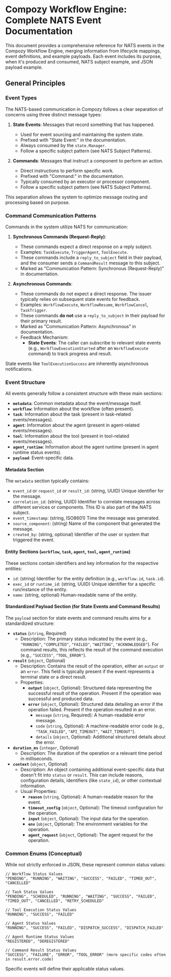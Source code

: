 # Compozy Workflow Engine: Complete NATS Event Documentation

This document provides a comprehensive reference for NATS events in the Compozy Workflow Engine, merging information from lifecycle mappings, event definitions, and example payloads. Each event includes its purpose, when it's produced and consumed, NATS subject example, and JSON payload example.

## General Principles

### Event Types

The NATS-based communication in Compozy follows a clear separation of concerns using three distinct message types:

1.  **State Events**: Messages that record something that has happened.
    -   Used for event sourcing and maintaining the system state.
    -   Prefixed with "State Event:" in the documentation.
    -   Always consumed by the `state.Manager`.
    -   Follow a specific subject pattern (see NATS Subject Patterns).

2.  **Commands**: Messages that instruct a component to perform an action.
    -   Direct instructions to perform specific work.
    -   Prefixed with "Command:" in the documentation.
    -   Typically consumed by an executor or processor component.
    -   Follow a specific subject pattern (see NATS Subject Patterns).

This separation allows the system to optimize message routing and processing based on purpose.

### Command Communication Patterns

Commands in the system utilize NATS for communication:

1.  **Synchronous Commands (Request-Reply)**:
    -   These commands expect a direct response on a reply subject.
    -   Examples: `TaskExecute`, `TriggerAgent`, `ToolExecute`.
    -   These commands include a `reply_to_subject` field in their payload, and the consumer sends a `CommandResult` message to this subject.
    -   Marked as "Communication Pattern: Synchronous (Request-Reply)" in documentation.

2.  **Asynchronous Commands**:
    -   These commands do not expect a direct response. The issuer typically relies on subsequent state events for feedback.
    -   Examples: `WorkflowExecute`, `WorkflowResume`, `WorkflowCancel`, `TaskTrigger`.
    -   These commands **do not** use a `reply_to_subject` in their payload for their primary result.
    -   Marked as "Communication Pattern: Asynchronous" in documentation.
    -   Feedback Mechanism:
        -   **State Events**: The caller can subscribe to relevant state events (e.g., `WorkflowExecutionStarted` after an `WorkflowExecute` command) to track progress and result.

State events like `ToolExecutionSuccess` are inherently asynchronous notifications.

### Event Structure

All events generally follow a consistent structure with these main sections:

-   **`metadata`**: Common metadata about the event/message itself.
-   **`workflow`**: Information about the workflow (often present).
-   **`task`**: Information about the task (present in task-related events/messages).
-   **`agent`**: Information about the agent (present in agent-related events/messages).
-   **`tool`**: Information about the tool (present in tool-related events/messages).
-   **`agent_runtime`**: Information about the agent runtime (present in agent runtime status events).
-   **`payload`**: Event-specific data.

#### Metadata Section

The `metadata` section typically contains:
-   `event_id` or `request_id` or `result_id`: (string, UUID) Unique identifier for the message.
-   `correlation_id`: (string, UUID) Identifier to correlate messages across different services or components. This ID is also part of the NATS subject.
-   `event_timestamp`: (string, ISO8601) Time the message was generated.
-   `source_component`: (string) Name of the component that generated the message.
-   `created_by`: (string, optional) Identifier of the user or system that triggered the event.

#### Entity Sections (`workflow`, `task`, `agent`, `tool`, `agent_runtime`)

These sections contain identifiers and key information for the respective entities:
-   `id`: (string) Identifier for the entity definition (e.g., `workflow.id`, `task.id`).
-   `exec_id` or `runtime_id`: (string, UUID) Unique identifier for a specific run/instance of the entity.
-   `name`: (string, optional) Human-readable name of the entity.

#### Standardized Payload Section (for State Events and Command Results)

The `payload` section for state events and command results aims for a standardized structure:

-   **`status`** (`string`, Required)
    -   Description: The primary status indicated by the event (e.g., `"RUNNING"`, `"COMPLETED"`, `"FAILED"`, `"WAITING"`, `"ACKNOWLEDGED"`). For command results, this reflects the result of the command execution (e.g., `"SUCCESS"`, `"TOOL_ERROR"`).
-   **`result`** (`object`, Optional)
    -   Description: Contains the result of the operation, either an `output` or an `error`. This field is typically present if the event represents a terminal state or a direct result.
    -   Properties:
        -   **`output`** (`object`, Optional): Structured data representing the successful result of the operation. Present if the operation was successful and produced data.
        -   **`error`** (`object`, Optional): Structured data detailing an error if the operation failed. Present if the operation resulted in an error.
            -   `message` (`string`, Required): A human-readable error message.
            -   `code` (`string`, Optional): A machine-readable error code (e.g., `"TASK_FAILED"`, `"API_TIMEOUT"`, `"WAIT_TIMEOUT"`).
            -   `details` (`object`, Optional): Additional structured details about the error.
-   **`duration_ms`** (`integer`, Optional)
    -   Description: The duration of the operation or a relevant time period in milliseconds.
-   **`context`** (`object`, Optional)
    -   Description: An object containing additional event-specific data that doesn't fit into `status` or `result`. This can include reasons, configuration details, identifiers (like `state_id`), or other contextual information.
    -   Usual Properties:
        -   **`reason`** (`string`, Optional): A human-readable reason for the event.
        -   **`timeout_config`** (`object`, Optional): The timeout configuration for the operation.
        -   **`input`** (`object`, Optional): The input data for the operation.
        -   **`env`** (`object`, Optional): The environment variables for the operation.
        -   **`agent_request`** (`object`, Optional): The agent request for the operation.

### Common Enums (Conceptual)

While not strictly enforced in JSON, these represent common status values:

```
// Workflow Status Values
"PENDING", "RUNNING", "WAITING", "SUCCESS", "FAILED", "TIMED_OUT", "CANCELLED"

// Task Status Values
"PENDING", "SCHEDULED", "RUNNING", "WAITING", "SUCCESS", "FAILED", "TIMED_OUT", "CANCELLED", "RETRY_SCHEDULED"

// Tool Execution Status Values
"RUNNING", "SUCCESS", "FAILED"

// Agent Status Values
"RUNNING", "SUCCESS", "FAILED", "DISPATCH_SUCCESS", "DISPATCH_FAILED"

// Agent Runtime Status Values
"REGISTERED", "DEREGISTERED"

// Command Result Status Values
"SUCCESS", "FAILURE", "ERROR", "TOOL_ERROR" (more specific codes often in result.error.code)
```

Specific events will define their applicable status values.
